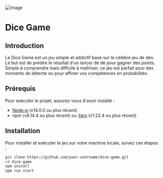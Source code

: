 ![image](https://github.com/Mathieu-Soussignan/Dice_Game/assets/40361937/31fd5e78-5caa-4819-9914-a66cb25c9972)
# Dice Game

## Introduction
Le Dice Game est un jeu simple et addictif basé sur le célèbre jeu de dés. Le but est de prédire le résultat d'un lancer de dé pour gagner des points. Simple à comprendre mais difficile à maîtriser, ce jeu est parfait pour des moments de détente ou pour affiner vos compétences en probabilités.

## Prérequis
Pour exécuter le projet, assurez-vous d'avoir installé :
- [Node.js](https://nodejs.org/en/) (v14.0.0 ou plus récent)
- npm (v6.14.4 ou plus récent) ou [Yarn](https://yarnpkg.com/) (v1.22.4 ou plus récent)

## Installation
Pour installer et exécuter le jeu sur votre machine locale, suivez ces étapes :

```bash
git clone https://github.com/your-username/dice-game.git
cd dice-game
npm install
npm run start

